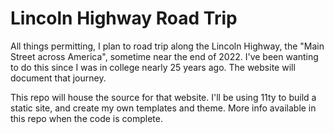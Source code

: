 # Lincoln Highway Road Trip

All things permitting, I plan to road trip along the Lincoln Highway, the "Main Street across America", sometime near the end of 2022. I've been wanting to do this since I was in college nearly 25 years ago. The website will document that journey.

This repo will house the source for that website. I'll be using 11ty to build a static site, and create my own templates and theme. More info available in this repo when the code is complete.

